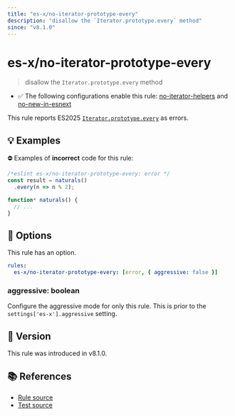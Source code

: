 ```yaml
---
title: "es-x/no-iterator-prototype-every"
description: "disallow the `Iterator.prototype.every` method"
since: "v8.1.0"
---
```


# es-x/no-iterator-prototype-every
> disallow the `Iterator.prototype.every` method

- ✅ The following configurations enable this rule: [no-iterator-helpers] and [no-new-in-esnext]

This rule reports ES2025 [`Iterator.prototype.every`](https://github.com/tc39/proposal-iterator-helpers) as errors.

## 💡 Examples

⛔ Examples of **incorrect** code for this rule:

<eslint-playground type="bad">

```js
/*eslint es-x/no-iterator-prototype-every: error */
const result = naturals()
  .every(n => n % 2);

function* naturals() {
  // ...
}
```

</eslint-playground>

## 🔧 Options

This rule has an option.

```yaml
rules:
  es-x/no-iterator-prototype-every: [error, { aggressive: false }]
```

### aggressive: boolean

Configure the aggressive mode for only this rule.
This is prior to the `settings['es-x'].aggressive` setting.

## 🚀 Version

This rule was introduced in v8.1.0.

## 📚 References

- [Rule source](https://github.com/eslint-community/eslint-plugin-es-x/blob/master/lib/rules/no-iterator-prototype-every.js)
- [Test source](https://github.com/eslint-community/eslint-plugin-es-x/blob/master/tests/lib/rules/no-iterator-prototype-every.js)

[no-iterator-helpers]: ../configs/index.md#no-iterator-helpers
[no-new-in-esnext]: ../configs/index.md#no-new-in-esnext
